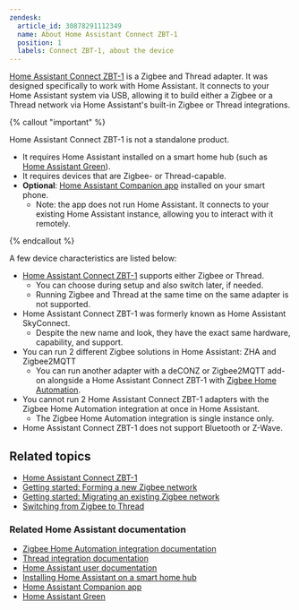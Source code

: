 ```yaml
---
zendesk:
  article_id: 30878291112349
  name: About Home Assistant Connect ZBT-1
  position: 1
  labels: Connect ZBT-1, about the device
---
```


[Home Assistant Connect&nbsp;ZBT-1](https://www.home-assistant.io/connectzbt1) is a Zigbee and Thread adapter. It was designed specifically to work with Home Assistant. It connects to your Home Assistant system via USB, allowing it to build either a Zigbee or a Thread network via Home Assistant's built-in Zigbee or Thread integrations.

{% callout "important" %}

Home Assistant Connect&nbsp;ZBT-1 is not a standalone product.

- It requires Home Assistant installed on a smart home hub (such as [Home Assistant Green](https://www.home-assistant.io/green/)).
- It requires devices that are Zigbee- or Thread-capable.
- **Optional**: [Home Assistant Companion app](https://companion.home-assistant.io/) installed on your smart phone.
  - Note: the app does not run Home Assistant. It connects to your existing Home Assistant instance, allowing you to interact with it remotely.

{% endcallout %}

A few device characteristics are listed below:

- [Home Assistant Connect&nbsp;ZBT-1](https://www.home-assistant.io/connectzbt1) supports either Zigbee or Thread.
  - You can choose during setup and also switch later, if needed.
  - Running Zigbee and Thread at the same time on the same adapter is not supported.
- Home Assistant Connect&nbsp;ZBT-1 was formerly known as Home Assistant SkyConnect.
  - Despite the new name and look, they have the exact same hardware, capability, and support.
- You can run 2 different Zigbee solutions in Home Assistant: ZHA and Zigbee2MQTT
  - You can run another adapter with a deCONZ or Zigbee2MQTT add-on alongside a Home Assistant Connect&nbsp;ZBT-1 with [Zigbee Home Automation](https://www.home-assistant.io/integrations/zha/).
- You cannot run 2 Home Assistant Connect&nbsp;ZBT-1 adapters with the Zigbee Home Automation integration at once in Home Assistant.
  - The Zigbee Home Automation integration is single instance only.
- Home Assistant Connect&nbsp;ZBT-1 does not support Bluetooth or Z-Wave.

## Related topics

- [Home Assistant Connect&nbsp;ZBT-1](https://www.home-assistant.io/connectzbt1)
- [Getting started: Forming a new Zigbee network](/hc/en-us/articles/26123541989661)
- [Getting started: Migrating an existing Zigbee network](/hc/en-us/articles/26123655295261)
- [Switching from Zigbee to Thread](/hc/en-us/articles/26124710072861)

### Related Home Assistant documentation

- [Zigbee Home Automation integration documentation](https://www.home-assistant.io/integrations/zha/)
- [Thread integration documentation](https://www.home-assistant.io/integrations/thread/)
- [Home Assistant user documentation](https://www.home-assistant.io/)
- [Installing Home Assistant on a smart home hub](https://www.home-assistant.io/installation/)
- [Home Assistant Companion app](https://companion.home-assistant.io/)
- [Home Assistant Green](https://www.home-assistant.io/green/)
